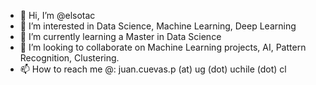 - 👋 Hi, I’m @elsotac
- 👀 I’m interested in Data Science, Machine Learning, Deep Learning 
- 🌱 I’m currently learning a Master in Data Science
- 💞️ I’m looking to collaborate on Machine Learning projects, AI, Pattern Recognition, Clustering.
- 📫 How to reach me @: juan.cuevas.p (at) ug (dot) uchile (dot) cl

<!---
elsotac/elsotac is a ✨ special ✨ repository because its `README.md` (this file) appears on your GitHub profile.
You can click the Preview link to take a look at your changes.
--->
